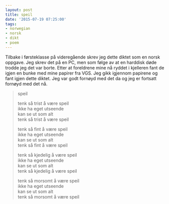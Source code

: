 ```yaml
---
layout: post
title: speil
date: '2015-07-19 07:25:00'
tags:
- norwegian
- norsk
- dikt
- poem
---
```


Tilbake i førsteklasse på videregående skrev jeg dette diktet som en norsk oppgave. Jeg skrev det på en PC, men som følge av at en harddisk døde trodde jeg det var borte. Etter at foreldrene mine nå ryddet i kjelleren fant de igjen en bunke med mine papirer fra VGS. Jeg gikk igjennom papirene og fant igjen dette diktet. Jeg var godt fornøyd med det da og jeg er fortsatt fornøyd med det nå.

> speil
>
> tenk så trist å være speil<br>
> ikke ha eget utseende<br>
> kan se ut som alt<br>
> tenk så trist å være speil<br>
>
> tenk så fint å være speil<br>
> ikke ha eget utseende<br>
> kan se ut som alt<br>
> tenk så fint å være speil<br>
>
> tenk så kjedelig å være speil<br>
> ikke ha eget utseende<br>
> kan se ut som alt<br>
> tenk så kjedelig å være speil<br>
>
> tenk så morsomt å være speil<br>
> ikke ha eget utseende<br>
> kan se ut som alt<br>
> tenk så morsomt å være speil<br>
